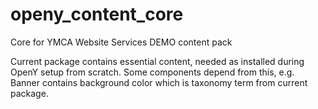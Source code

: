 # openy_content_core
Core for YMCA Website Services DEMO content pack

Current package contains essential content, needed as installed during OpenY setup from scratch. 
Some components depend from this, e.g. Banner contains background color which is taxonomy term from current package.

